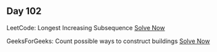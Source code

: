 ## Day 102

LeetCode: Longest Increasing Subsequence 
[Solve Now](https://leetcode.com/problems/longest-increasing-subsequence/description/)

GeeksForGeeks: Count possible ways to construct buildings 
[Solve Now](https://www.geeksforgeeks.org/problems/count-possible-ways-to-construct-buildings5007/1)
